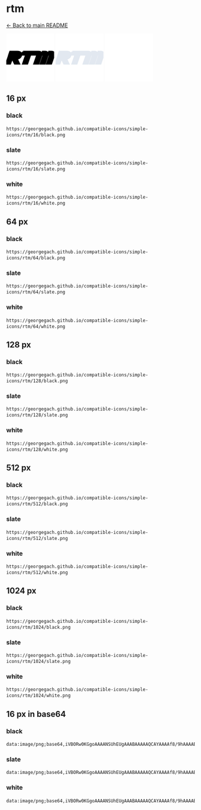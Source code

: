 # rtm

[← Back to main README](../../README.md)


<img src="./128/black.png" width="128" alt="rtm black icon" />
<img src="./128/slate.png" width="128" alt="rtm slate icon" />
<img src="./128/white.png" width="128" alt="rtm white icon" />

## 16 px

### black
```
https://georgegach.github.io/compatible-icons/simple-icons/rtm/16/black.png
```

### slate
```
https://georgegach.github.io/compatible-icons/simple-icons/rtm/16/slate.png
```

### white
```
https://georgegach.github.io/compatible-icons/simple-icons/rtm/16/white.png
```

## 64 px

### black
```
https://georgegach.github.io/compatible-icons/simple-icons/rtm/64/black.png
```

### slate
```
https://georgegach.github.io/compatible-icons/simple-icons/rtm/64/slate.png
```

### white
```
https://georgegach.github.io/compatible-icons/simple-icons/rtm/64/white.png
```

## 128 px

### black
```
https://georgegach.github.io/compatible-icons/simple-icons/rtm/128/black.png
```

### slate
```
https://georgegach.github.io/compatible-icons/simple-icons/rtm/128/slate.png
```

### white
```
https://georgegach.github.io/compatible-icons/simple-icons/rtm/128/white.png
```

## 512 px

### black
```
https://georgegach.github.io/compatible-icons/simple-icons/rtm/512/black.png
```

### slate
```
https://georgegach.github.io/compatible-icons/simple-icons/rtm/512/slate.png
```

### white
```
https://georgegach.github.io/compatible-icons/simple-icons/rtm/512/white.png
```

## 1024 px

### black
```
https://georgegach.github.io/compatible-icons/simple-icons/rtm/1024/black.png
```

### slate
```
https://georgegach.github.io/compatible-icons/simple-icons/rtm/1024/slate.png
```

### white
```
https://georgegach.github.io/compatible-icons/simple-icons/rtm/1024/white.png
```

## 16 px in base64

### black
```
data:image/png;base64,iVBORw0KGgoAAAANSUhEUgAAABAAAAAQCAYAAAAf8/9hAAAABmJLR0QA/wD/AP+gvaeTAAAAw0lEQVQ4je3QPUpDURQE4O9dNVGjBPzBytraLYRAlmCd2iYgiPtwN4K1nboDC0EEwWgSUsQ8YjN2aYJtBi7nwhnmzAxr/BtVZgcl/xfs4XgJ/xWneMMJviuc4yECCwyxi23U2Mhuji/sY4QWfgr6mGKcV3CND0xwhZsIz/AZsRHqgl4u1djEAI9ohnyLw1g+wFEc7mBYsnhP9q0QLtPDfbJfxF2VmM1EuKvQTTlTnMV6A208x0UnQvO4/JtPS4peY1X8Ah23LRsvSwmxAAAAAElFTkSuQmCC
```

### slate
```
data:image/png;base64,iVBORw0KGgoAAAANSUhEUgAAABAAAAAQCAYAAAAf8/9hAAAABmJLR0QA/wD/AP+gvaeTAAABEElEQVQ4je2ROUpEURRET93/nRXBgdbA2NgtiOASjI1NBEHch7sRjM3UHTiBOEB3a4uB/d4tAzUxFQzEkxQUByoo+OfHCODyrr8uEZ/FReDpiha/y22Jm9LmCtncNpROsZ50+dBbi9QJUpAYuWcxKTSOXZEa7AAK0AdmkJ6dnhIaRpNsI15JD8ADIAT7OB8FLzJ7iANDT/Am0VW6SH5GroG0+bFEJWjbRrtKnYoYQ3RXlmYPXZkPqWN7Lq0FS5MiJiR6YehIugNdCEZqzQXDjmG6JscABFvpHAASaZxjhimnj3R1399oS9zA8LW0zWqDHzNj1OHZkRrny8sz3euHp3WASJcMtV/ZDOPsd77+47wDb/eFgb21fosAAAAASUVORK5CYII=
```

### white
```
data:image/png;base64,iVBORw0KGgoAAAANSUhEUgAAABAAAAAQCAYAAAAf8/9hAAAABmJLR0QA/wD/AP+gvaeTAAAAyElEQVQ4je3Qu0qDQRiE4WfXQzwieMDK2tpbCIKXYG1tIwjifXg3grWdegcWgghColFSaH7WZuzSiG0GloX9PmbfGWb6twq01vqoeXvEGnam7D9hD8/YxXtprR3gNgYNQ6xgCR3mMpvgDesYYRXfFScY4yOn4gKv+MQ5LmP8hUHMRugqjvJTh3mc4Q49DEopV9gK8ia2Q7iMYc3gJdkXsnCaHm6S/Th0JTF7iXBdWmuHKWeM/aAvYgMPQe7HaBLK3/t+StEz/VU/gyI2FeWkVd4AAAAASUVORK5CYII=
```

